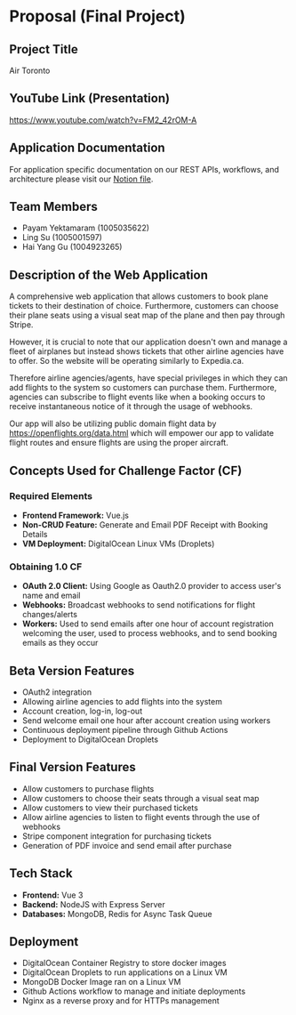 # Proposal (Final Project)

## Project Title

Air Toronto

## YouTube Link (Presentation)

https://www.youtube.com/watch?v=FM2_42rOM-A


## Application Documentation 

For application specific documentation on our REST APIs, workflows, and architecture please visit our [Notion file](https://earthy-tie-37e.notion.site/Air-Toronto-cb801fbaaced466a9bb29fe44459194b).

## Team Members

- Payam Yektamaram (1005035622)
- Ling Su (1005001597)
- Hai Yang Gu (1004923265)
## Description of the Web Application

A comprehensive web application that allows customers to book plane tickets to their destination of choice. Furthermore, customers can choose their plane seats using a visual seat map of the plane and then pay through Stripe.

However, it is crucial to note that our application doesn't own and manage a fleet of airplanes but instead shows tickets that other airline agencies have to offer. So the website will be operating similarly to Expedia.ca.

Therefore airline agencies/agents, have special privileges in which they can add flights to the system so customers can purchase them. Furthermore, agencies can subscribe to flight events like when a booking occurs to receive instantaneous notice of it through the usage of webhooks.

Our app will also be utilizing public domain flight data by https://openflights.org/data.html which will empower our app to validate flight routes and ensure flights are using the proper aircraft.


## Concepts Used for Challenge Factor (CF)

### Required Elements
- **Frontend Framework:** Vue.js
- **Non-CRUD Feature:** Generate and Email PDF Receipt with Booking Details
- **VM Deployment:** DigitalOcean Linux VMs (Droplets) 
  
### Obtaining 1.0 CF
- **OAuth 2.0 Client:** Using Google as Oauth2.0 provider to access user's name and email
- **Webhooks:** Broadcast webhooks to send notifications for flight changes/alerts
- **Workers:**  Used to send emails after one hour of account registration welcoming the user, used to process webhooks, and to send booking emails as they occur

## Beta Version Features

- OAuth2 integration
- Allowing airline agencies to add flights into the system
- Account creation, log-in, log-out
- Send welcome email one hour after account creation using workers
- Continuous deployment pipeline through Github Actions
- Deployment to DigitalOcean Droplets
  
## Final Version Features

- Allow customers to purchase flights
- Allow customers to choose their seats through a visual seat map
- Allow customers to view their purchased tickets
- Allow airline agencies to listen to flight events through the use of webhooks
- Stripe component integration for purchasing tickets
- Generation of PDF invoice and send email after purchase
## Tech Stack

- **Frontend:** Vue 3
- **Backend:** NodeJS with Express Server
- **Databases:** MongoDB, Redis for Async Task Queue
  
## Deployment

-  DigitalOcean Container Registry to store docker images
-  DigitalOcean Droplets to run applications on a Linux VM 
-  MongoDB Docker Image ran on a Linux VM
-  Github Actions workflow to manage and initiate deployments
-  Nginx as a reverse proxy and for HTTPs management
